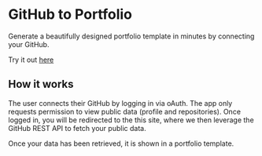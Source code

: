 # GitHub to Portfolio

Generate a beautifully designed portfolio template in minutes by connecting your GitHub.

Try it out [here](https://github-to-portfolio.vercel.app/)

## How it works

The user connects their GitHub by logging in via oAuth. The app only requests permission to view public data (profile and repositories). Once logged in, you will be redirected to the this site, where we then leverage the GitHub REST API to fetch your public data.

Once your data has been retrieved, it is shown in a portfolio template.
